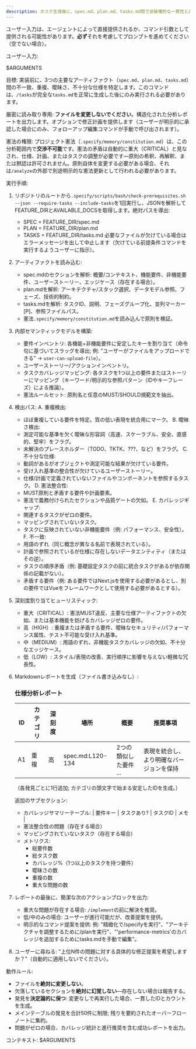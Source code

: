 ```yaml
---
description: タスク生成後に、spec.md、plan.md、tasks.md間で非破壊的な一貫性と品質分析を実行します。
---
```


ユーザー入力は、エージェントによって直接提供されるか、コマンド引数として提供される可能性があります。**必ず**それを考慮してプロンプトを進めてください（空でない場合）。

ユーザー入力:

$ARGUMENTS

目標: 実装前に、3つの主要なアーティファクト（`spec.md`、`plan.md`、`tasks.md`）間の不一致、重複、曖昧さ、不十分な仕様を特定します。このコマンドは、`/tasks`が完全な`tasks.md`を正常に生成した後にのみ実行される必要があります。

厳密に読み取り専用: **ファイルを変更しないでください**。構造化された分析レポートを出力します。オプションで修正計画を提供します（ユーザーが明示的に承認した場合にのみ、フォローアップ編集コマンドが手動で呼び出されます）。

憲法の権限: プロジェクト憲法（`.specify/memory/constitution.md`）は、この分析範囲内で**交渉不可能**です。憲法の矛盾は自動的に重大（CRITICAL）と見なされ、仕様、計画、またはタスクの調整が必要です—原則の希釈、再解釈、または黙認は許可されません。原則自体を変更する必要がある場合、それは`/analyze`の外部で別途明示的な憲法更新として行われる必要があります。

実行手順:

1. リポジトリのルートから`.specify/scripts/bash/check-prerequisites.sh --json --require-tasks --include-tasks`を1回実行し、JSONを解析してFEATURE_DIRとAVAILABLE_DOCSを取得します。絶対パスを導出:
   - SPEC = FEATURE_DIR/spec.md
   - PLAN = FEATURE_DIR/plan.md
   - TASKS = FEATURE_DIR/tasks.md
   必要なファイルが欠けている場合はエラーメッセージを出して中止します（欠けている前提条件コマンドを実行するようユーザーに指示）。

2. アーティファクトを読み込む:
   - spec.mdのセクションを解析: 概要/コンテキスト、機能要件、非機能要件、ユーザーストーリー、エッジケース（存在する場合）。
   - plan.mdを解析: アーキテクチャ/スタック選択、データモデル参照、フェーズ、技術的制約。
   - tasks.mdを解析: タスクID、説明、フェーズグループ化、並列マーカー[P]、参照ファイルパス。
   - 憲法`.specify/memory/constitution.md`を読み込んで原則を検証。

3. 内部セマンティックモデルを構築:
   - 要件インベントリ: 各機能+非機能要件に安定したキーを割り当て（命令句に基づいてスラッグを導出; 例: "ユーザーがファイルをアップロードできる" -> `user-can-upload-file`）。
   - ユーザーストーリー/アクションインベントリ。
   - タスクカバレッジマッピング: 各タスクを1つ以上の要件またはストーリーにマッピング（キーワード/明示的な参照パターン（IDやキーフレーズ）による推論）。
   - 憲法ルールセット: 原則名と任意のMUST/SHOULD規範文を抽出。

4. 検出パス:
   A. 重複検出:
      - ほぼ重複している要件を特定。質の低い表現を統合用にマーク。
   B. 曖昧さ検出:
      - 測定可能な基準を欠く曖昧な形容詞（高速、スケーラブル、安全、直感的、堅牢）をフラグ。
      - 未解決のプレースホルダー（TODO、TKTK、???、<placeholder>など）をフラグ。
   C. 不十分な仕様:
      - 動詞があるがオブジェクトや測定可能な結果が欠けている要件。
      - 受け入れ基準の整合性が欠けているユーザーストーリー。
      - 仕様/計画で定義されていないファイルやコンポーネントを参照するタスク。
   D. 憲法整合性:
      - MUST原則と矛盾する要件や計画要素。
      - 憲法で義務付けられたセクションや品質ゲートの欠如。
   E. カバレッジギャップ:
      - 関連するタスクがゼロの要件。
      - マッピングされていないタスク。
      - タスクに反映されていない非機能要件（例: パフォーマンス、安全性）。
   F. 不一致:
      - 用語のずれ（同じ概念が異なる名前で表現されている）。
      - 計画で参照されているが仕様に存在しないデータエンティティ（またはその逆）。
      - タスクの順序矛盾（例: 基礎設定タスクの前に統合タスクがあるが依存関係の記載がない）。
      - 矛盾する要件（例: ある要件ではNext.jsを使用する必要があるとし、別の要件ではVueをフレームワークとして使用する必要があるとする）。

5. 深刻度割り当てヒューリスティック:
   - 重大（CRITICAL）: 憲法MUST違反、主要な仕様アーティファクトの欠如、または基本機能を妨げるカバレッジゼロの要件。
   - 高（HIGH）: 重複または矛盾する要件、曖昧なセキュリティ/パフォーマンス属性、テスト不可能な受け入れ基準。
   - 中（MEDIUM）: 用語のずれ、非機能タスクカバレッジの欠如、不十分なエッジケース。
   - 低（LOW）: スタイル/表現の改善、実行順序に影響を与えない軽微な冗長性。

6. Markdownレポートを生成（ファイル書き込みなし）:

   ### 仕様分析レポート
   | ID | カテゴリ | 深刻度 | 場所 | 概要 | 推奨事項 |
   |----|----------|----------|-------------|---------|----------------|
   | A1 | 重複 | 高 | spec.md:L120-134 | 2つの類似した要件 ... | 表現を統合し、より明確なバージョンを保持 |
   （各発見ごとに1行追加; カテゴリの頭文字で始まる安定したIDを生成。）

   追加のサブセクション:
   - カバレッジサマリーテーブル:
     | 要件キー | タスクあり? | タスクID | メモ |
   - 憲法整合性の問題（存在する場合）
   - マッピングされていないタスク（存在する場合）
   - メトリクス:
     * 総要件数
     * 総タスク数
     * カバレッジ%（1つ以上のタスクを持つ要件）
     * 曖昧さの数
     * 重複の数
     * 重大な問題の数

7. レポートの最後に、簡潔な次のアクションブロックを出力:
   - 重大な問題が存在する場合: `/implement`の前に解決を推奨。
   - 低/中のみの場合: ユーザーが進行可能だが、改善提案を提供。
   - 明示的なコマンド提案を提供: 例: "精緻化で/specifyを実行"、"アーキテクチャを調整するために/planを実行"、"'performance-metrics'のカバレッジを追加するためにtasks.mdを手動で編集"。

8. ユーザーに尋ねる: "上位N件の問題に対する具体的な修正提案を希望しますか？"（自動的に適用しないでください）。

動作ルール:
- ファイルを**絶対に変更しない**。
- 欠落しているセクションを**絶対に幻覚しない**—存在しない場合は報告する。
- 発見を**決定論的に保つ**: 変更なしで再実行した場合、一貫したIDとカウントを生成。
- メインテーブルの発見を合計50件に制限; 残りを要約されたオーバーフローノートに集約。
- 問題がゼロの場合、カバレッジ統計と進行推奨を含む成功レポートを出力。

コンテキスト: $ARGUMENTS
